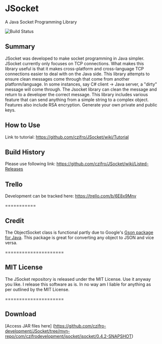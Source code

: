JSocket
===============
A Java Socket Programming Library

![Build Status](https://travis-ci.org/czifro-tech/jsocket.svg?branch=master)


Summary
----------

JSocket was developed to make socket programming in Java simpler. JSocket currently only focuses on TCP connections. What makes this library useful is that it makes cross-platform and cross-language TCP connections easier to deal with on the Java side. This library attempts to ensure clean messages come through that come from another platform/language. In some instances, say C# client -> Java server, a "dirty" message will come through. The Jsocket library can clean the message and return to a developer the correct message. This library includes various feature that can send anything from a simple string to a complex object. Features also include RSA encryption. Generate your own private and public keys.


How to Use
-----------

Link to tutorial: https://github.com/czifro/JSocket/wiki/Tutorial


Build History
--------------

Please use following link: https://github.com/czifro/JSocket/wiki/Listed-Releases


Trello
-------------

Development can be tracked here: https://trello.com/b/6E8x9Mnv


===========


Credit
-------------

The ObjectSocket class is functional partly due to Google's [Gson package for Java](https://code.google.com/p/google-gson/). This package is great for converting any object to JSON and vice versa.

   
=====================


MIT License
---------------------------

The JSocket repository is released under the MIT License. Use it anyway you like. I release this software as is. In no way am I liable for anything as per outlined by the MIT License.


=====================


Download
-----------

[Access JAR files here] (https://github.com/czifro-development/JSocket/tree/mvn-repo/com/czifrodevelopment/jsocket/jsocket/0.4.2-SNAPSHOT)
